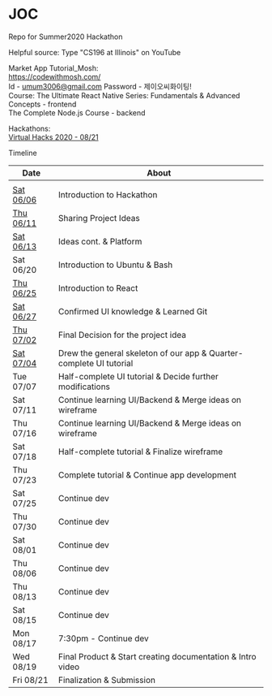 # JOC
Repo for Summer2020 Hackathon

Helpful source: Type "CS196 at Illinois" on YouTube  
  
  
Market App Tutorial_Mosh:    
https://codewithmosh.com/  
Id - umum3006@gmail.com
Password - 제이오씨화이팅!  
Course: The Ultimate React Native Series: Fundamentals & Advanced Concepts - frontend    
The Complete Node.js Course - backend  

Hackathons:  
[Virtual Hacks 2020 - 08/21](https://virtualhacks.ca/)  
  
Timeline


| Date | About |
| - | - |
| | |
| [Sat 06/06](/Timeline/06-06.md) | Introduction to Hackathon |
| [Thu 06/11](/Timeline/06-11.md) | Sharing Project Ideas |
| [Sat 06/13](/Timeline/06-13)    | Ideas cont. & Platform |
| Sat 06/20  | Introduction to Ubuntu & Bash |
| [Thu 06/25](/Timeline/06-25)  | Introduction to React |
| [Sat 06/27](/Timeline/06-27.md)  | Confirmed UI knowledge & Learned Git |
| [Thu 07/02](/SSS/Page_2.png) | Final Decision for the project idea |
| [Sat 07/04](/Timeline/07-04)  | Drew the general skeleton of our app & Quarter-complete UI tutorial |
| Tue 07/07  | Half-complete UI tutorial & Decide further modifications |
| Sat 07/11  | Continue learning UI/Backend & Merge ideas on wireframe |
| Thu 07/16  | Continue learning UI/Backend & Merge ideas on wireframe |
| Sat 07/18  | Half-complete tutorial & Finalize wireframe |
| Thu 07/23  | Complete tutorial & Continue app development |
| Sat 07/25  | Continue dev |
| Thu 07/30  | Continue dev |
| Sat 08/01  | Continue dev |
| Thu 08/06  | Continue dev |
| Thu 08/13  | Continue dev |
| Sat 08/15  | Continue dev |
| Mon 08/17  | 7:30pm - Continue dev |
| Wed 08/19  | Final Product & Start creating documentation & Intro video |
| Fri 08/21  | Finalization & Submission |

